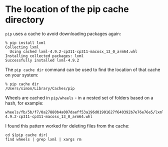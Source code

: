 # The location of the pip cache directory

`pip` uses a cache to avoid downloading packages again:

```
% pip install lxml  
Collecting lxml
  Using cached lxml-4.9.2-cp311-cp311-macosx_13_0_arm64.whl
Installing collected packages: lxml
Successfully installed lxml-4.9.2
```
The `pip cache dir` command can be used to find the location of that cache on your system:
```
% pip cache dir
/Users/simon/Library/Caches/pip
```
Wheels are cached in `pip/wheels` - in a nested set of folders based on a hash, for example:
```
wheels/fb/5b/f7/0a27880b4a007daeff53a196d01901627f640392b7e76e76e5/lxml-4.9.2-cp311-cp311-macosx_13_0_arm64.whl
```
I found this pattern worked for deleting files from the cache:
```
cd $(pip cache dir)
find wheels | grep lxml | xargs rm
```
